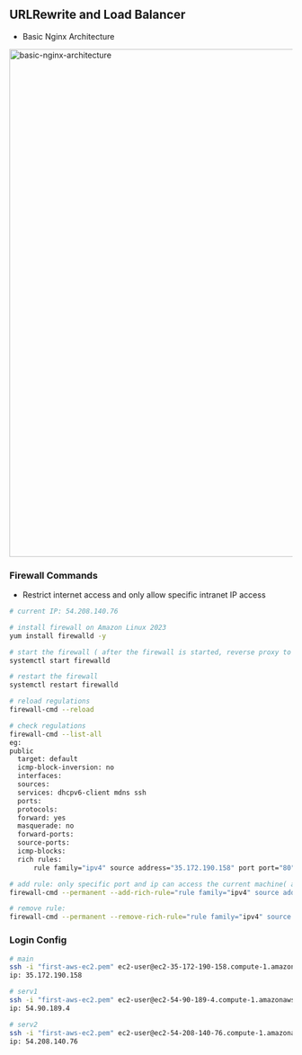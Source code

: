 ## URLRewrite and Load Balancer

- Basic Nginx Architecture

<img width="904" alt="basic-nginx-architecture" src="https://github.com/tjcchen/nginx-best-practice/assets/6133656/4e9dc32a-090a-4bd5-be27-715c9b619a00">


### Firewall Commands

- Restrict internet access and only allow specific intranet IP access

```bash
# current IP: 54.208.140.76

# install firewall on Amazon Linux 2023
yum install firewalld -y

# start the firewall ( after the firewall is started, reverse proxy to this machine cannot be accessed )
systemctl start firewalld

# restart the firewall
systemctl restart firewalld

# reload regulations
firewall-cmd --reload

# check regulations
firewall-cmd --list-all
eg:
public
  target: default
  icmp-block-inversion: no
  interfaces:
  sources:
  services: dhcpv6-client mdns ssh
  ports:
  protocols:
  forward: yes
  masquerade: no
  forward-ports:
  source-ports:
  icmp-blocks:
  rich rules:
	  rule family="ipv4" source address="35.172.190.158" port port="80" protocol="tcp" accept

# add rule: only specific port and ip can access the current machine( after configuration, firewall reload is needed )
firewall-cmd --permanent --add-rich-rule="rule family="ipv4" source address="35.172.190.158" port protocol="tcp" port="80" accept"

# remove rule:
firewall-cmd --permanent --remove-rich-rule="rule family="ipv4" source address="35.172.190.158" port port="80" protocol="tcp" accept"
```

### Login Config
```bash
# main
ssh -i "first-aws-ec2.pem" ec2-user@ec2-35-172-190-158.compute-1.amazonaws.com
ip: 35.172.190.158

# serv1
ssh -i "first-aws-ec2.pem" ec2-user@ec2-54-90-189-4.compute-1.amazonaws.com
ip: 54.90.189.4

# serv2
ssh -i "first-aws-ec2.pem" ec2-user@ec2-54-208-140-76.compute-1.amazonaws.com
ip: 54.208.140.76
```
